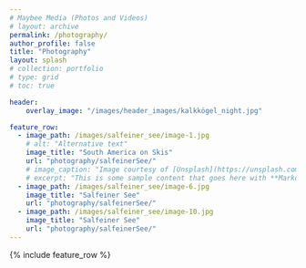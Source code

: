 ```yaml
---
# Maybee Media (Photos and Videos)
# layout: archive
permalink: /photography/
author_profile: false
title: "Photography"
layout: splash
# collection: portfolio
# type: grid
# toc: true

header: 
    overlay_image: "/images/header_images/kalkkögel_night.jpg"

feature_row:
  - image_path: /images/salfeiner_see/image-1.jpg
    # alt: "Alternative text"
    image_title: "South America on Skis"
    url: "photography/salfeinerSee/"
    # image_caption: "Image courtesy of [Unsplash](https://unsplash.com/)"
    # excerpt: "This is some sample content that goes here with **Markdown** formatting."
  - image_path: /images/salfeiner_see/image-6.jpg
    image_title: "Salfeiner See"
    url: "photography/salfeinerSee/"
  - image_path: /images/salfeiner_see/image-10.jpg
    image_title: "Salfeiner See"
    url: "photography/salfeinerSee/"
---
```


{% include feature_row %}

<!-- 

[![Salfeiner See](/images/salfeinerSeeSunset.jpg)](./salfeinerSee/ "Redirect to homepage")
<a href="./salfeinerSee/">Salfeiner See</a>

-->